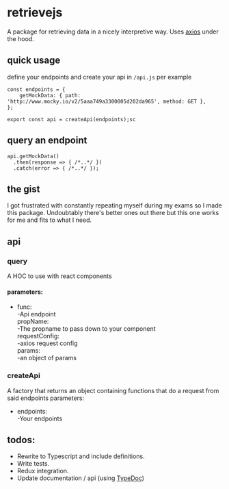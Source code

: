 # retrievejs
A package for retrieving data in a nicely interpretive way. Uses [axios](https://www.npmjs.com/package/axios) under the hood.

## quick usage
define your endpoints and create your api
in `/api.js` per example
```
const endpoints = {
    getMockData: { path: 'http://www.mocky.io/v2/5aaa749a3300005d202da965', method: GET },
};

export const api = createApi(endpoints);sc
```

## query an endpoint

```
api.getMockData()
  .then(response => { /*..*/ })
  .catch(error => { /*..*/ }); 
```

## the gist
I got frustrated with constantly repeating myself during my exams so I made this package. Undoubtably there's better ones out there but this one works for me and fits to what I need.

## api

### query
A HOC to use with react components
#### parameters:
* func:<br/>
-Api endpoint<br/> 
propName:<br/>
-The propname to pass down to your component<br/>
requestConfig:<br/>
-axios request config<br/>
params:<br/>
-an object of params<br/>

### createApi
A factory that returns an object containing functions that do a request from said endpoints
parameters:
* endpoints:
<br/> -Your endpoints

## todos:
* Rewrite to Typescript and include definitions.
* Write tests.
* Redux integration.
* Update documentation / api (using [TypeDoc](https://github.com/TypeStrong/typedoc))